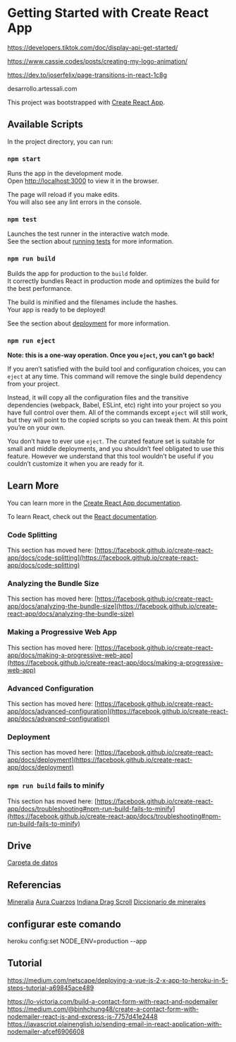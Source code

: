 # Getting Started with Create React App

https://developers.tiktok.com/doc/display-api-get-started/

https://www.cassie.codes/posts/creating-my-logo-animation/

https://dev.to/joserfelix/page-transitions-in-react-1c8g

desarrollo.artessali.com

This project was bootstrapped with [Create React App](https://github.com/facebook/create-react-app).

## Available Scripts

In the project directory, you can run:

### `npm start`

Runs the app in the development mode.\
Open [http://localhost:3000](http://localhost:3000) to view it in the browser.

The page will reload if you make edits.\
You will also see any lint errors in the console.

### `npm test`

Launches the test runner in the interactive watch mode.\
See the section about [running tests](https://facebook.github.io/create-react-app/docs/running-tests) for more information.

### `npm run build`

Builds the app for production to the `build` folder.\
It correctly bundles React in production mode and optimizes the build for the best performance.

The build is minified and the filenames include the hashes.\
Your app is ready to be deployed!

See the section about [deployment](https://facebook.github.io/create-react-app/docs/deployment) for more information.

### `npm run eject`

**Note: this is a one-way operation. Once you `eject`, you can’t go back!**

If you aren’t satisfied with the build tool and configuration choices, you can `eject` at any time. This command will remove the single build dependency from your project.

Instead, it will copy all the configuration files and the transitive dependencies (webpack, Babel, ESLint, etc) right into your project so you have full control over them. All of the commands except `eject` will still work, but they will point to the copied scripts so you can tweak them. At this point you’re on your own.

You don’t have to ever use `eject`. The curated feature set is suitable for small and middle deployments, and you shouldn’t feel obligated to use this feature. However we understand that this tool wouldn’t be useful if you couldn’t customize it when you are ready for it.

## Learn More

You can learn more in the [Create React App documentation](https://facebook.github.io/create-react-app/docs/getting-started).

To learn React, check out the [React documentation](https://reactjs.org/).

### Code Splitting

This section has moved here: [https://facebook.github.io/create-react-app/docs/code-splitting](https://facebook.github.io/create-react-app/docs/code-splitting)

### Analyzing the Bundle Size

This section has moved here: [https://facebook.github.io/create-react-app/docs/analyzing-the-bundle-size](https://facebook.github.io/create-react-app/docs/analyzing-the-bundle-size)

### Making a Progressive Web App

This section has moved here: [https://facebook.github.io/create-react-app/docs/making-a-progressive-web-app](https://facebook.github.io/create-react-app/docs/making-a-progressive-web-app)

### Advanced Configuration

This section has moved here: [https://facebook.github.io/create-react-app/docs/advanced-configuration](https://facebook.github.io/create-react-app/docs/advanced-configuration)

### Deployment

This section has moved here: [https://facebook.github.io/create-react-app/docs/deployment](https://facebook.github.io/create-react-app/docs/deployment)

### `npm run build` fails to minify

This section has moved here: [https://facebook.github.io/create-react-app/docs/troubleshooting#npm-run-build-fails-to-minify](https://facebook.github.io/create-react-app/docs/troubleshooting#npm-run-build-fails-to-minify)

## Drive
[Carpeta de datos](https://drive.google.com/drive/u/1/folders/18oxn7kg2AG4AWgqkBnvXQYbo7NnwhUiy)

## Referencias
[Mineralia](https://mineralia.com.mx/)
[Aura Cuarzos](https://auracuarzos.com/)
[Indiana Drag Scroll](https://www.npmjs.com/package/react-indiana-drag-scroll)
[Diccionario de minerales](https://vivescortadaimport.com/diccionario-minerales/)

## configurar este comando 
heroku config:set NODE_ENV=production --app <YOUR-PROJECT-NAME-HERE>

## Tutorial
https://medium.com/netscape/deploying-a-vue-js-2-x-app-to-heroku-in-5-steps-tutorial-a69845ace489

https://lo-victoria.com/build-a-contact-form-with-react-and-nodemailer
https://medium.com/@binhchung48/create-a-contact-form-with-nodemailer-react-js-and-express-js-7757d41e2448
https://javascript.plainenglish.io/sending-email-in-react-application-with-nodemailer-afcef6906608

